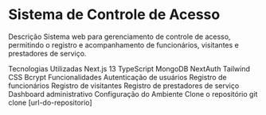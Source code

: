 <h1>Sistema de Controle de Acesso</h1>
Descrição
Sistema web para gerenciamento de controle de acesso, permitindo o registro e acompanhamento de funcionários, visitantes e prestadores de serviço.

Tecnologias Utilizadas
Next.js 13
TypeScript
MongoDB
NextAuth
Tailwind CSS
Bcrypt
Funcionalidades
Autenticação de usuários
Registro de funcionários
Registro de visitantes
Registro de prestadores de serviço
Dashboard administrativo
Configuração do Ambiente
Clone o repositório
git clone [url-do-repositorio]

